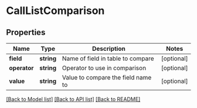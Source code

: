 # CallListComparison

## Properties
Name | Type | Description | Notes
------------ | ------------- | ------------- | -------------
**field** | **string** | Name of field in table to compare | [optional] 
**operator** | **string** | Operator to use in comparison | [optional] 
**value** | **string** | Value to compare the field name to | [optional] 

[[Back to Model list]](../README.md#documentation-for-models) [[Back to API list]](../README.md#documentation-for-api-endpoints) [[Back to README]](../README.md)


